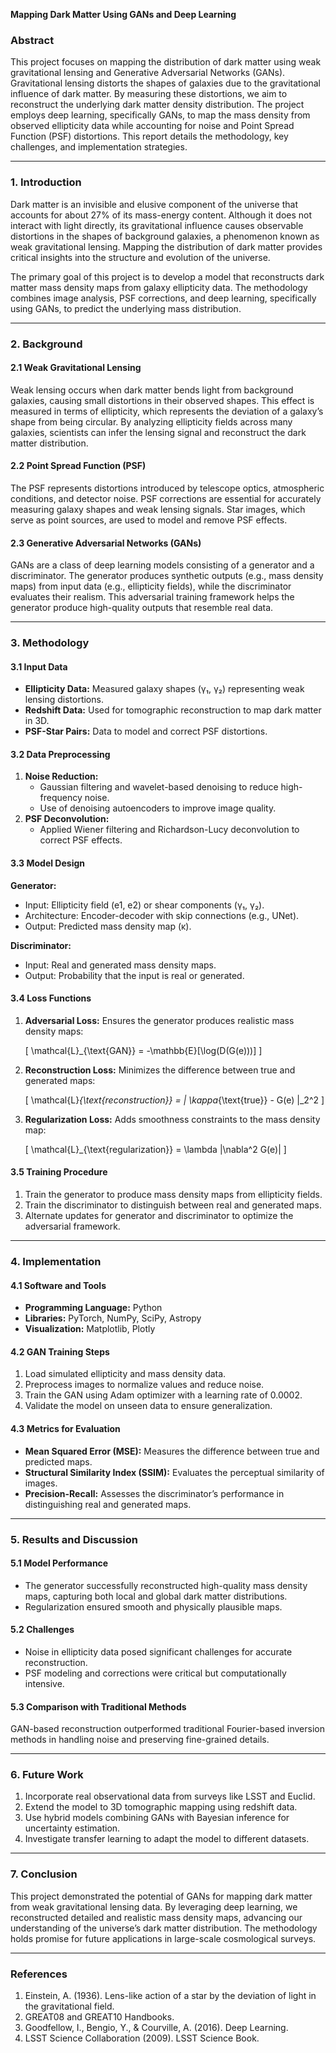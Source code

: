 **Mapping Dark Matter Using GANs and Deep Learning**

### **Abstract**

This project focuses on mapping the distribution of dark matter using weak gravitational lensing and Generative Adversarial Networks (GANs). Gravitational lensing distorts the shapes of galaxies due to the gravitational influence of dark matter. By measuring these distortions, we aim to reconstruct the underlying dark matter density distribution. The project employs deep learning, specifically GANs, to map the mass density from observed ellipticity data while accounting for noise and Point Spread Function (PSF) distortions. This report details the methodology, key challenges, and implementation strategies.

---

### **1. Introduction**

Dark matter is an invisible and elusive component of the universe that accounts for about 27% of its mass-energy content. Although it does not interact with light directly, its gravitational influence causes observable distortions in the shapes of background galaxies, a phenomenon known as weak gravitational lensing. Mapping the distribution of dark matter provides critical insights into the structure and evolution of the universe.

The primary goal of this project is to develop a model that reconstructs dark matter mass density maps from galaxy ellipticity data. The methodology combines image analysis, PSF corrections, and deep learning, specifically using GANs, to predict the underlying mass distribution.

---

### **2. Background**

#### **2.1 Weak Gravitational Lensing**

Weak lensing occurs when dark matter bends light from background galaxies, causing small distortions in their observed shapes. This effect is measured in terms of ellipticity, which represents the deviation of a galaxy’s shape from being circular. By analyzing ellipticity fields across many galaxies, scientists can infer the lensing signal and reconstruct the dark matter distribution.

#### **2.2 Point Spread Function (PSF)**

The PSF represents distortions introduced by telescope optics, atmospheric conditions, and detector noise. PSF corrections are essential for accurately measuring galaxy shapes and weak lensing signals. Star images, which serve as point sources, are used to model and remove PSF effects.

#### **2.3 Generative Adversarial Networks (GANs)**

GANs are a class of deep learning models consisting of a generator and a discriminator. The generator produces synthetic outputs (e.g., mass density maps) from input data (e.g., ellipticity fields), while the discriminator evaluates their realism. This adversarial training framework helps the generator produce high-quality outputs that resemble real data.

---

### **3. Methodology**

#### **3.1 Input Data**

- **Ellipticity Data:** Measured galaxy shapes (γ₁, γ₂) representing weak lensing distortions.
- **Redshift Data:** Used for tomographic reconstruction to map dark matter in 3D.
- **PSF-Star Pairs:** Data to model and correct PSF distortions.

#### **3.2 Data Preprocessing**

1. **Noise Reduction:**
   - Gaussian filtering and wavelet-based denoising to reduce high-frequency noise.
   - Use of denoising autoencoders to improve image quality.
2. **PSF Deconvolution:**
   - Applied Wiener filtering and Richardson-Lucy deconvolution to correct PSF effects.

#### **3.3 Model Design**

**Generator:**

- Input: Ellipticity field (e1, e2) or shear components (γ₁, γ₂).
- Architecture: Encoder-decoder with skip connections (e.g., UNet).
- Output: Predicted mass density map (κ).

**Discriminator:**

- Input: Real and generated mass density maps.
- Output: Probability that the input is real or generated.

#### **3.4 Loss Functions**

1. **Adversarial Loss:** Ensures the generator produces realistic mass density maps:

   \[
   \mathcal{L}\_{\text{GAN}} = -\mathbb{E}[\log(D(G(e)))]
   \]

2. **Reconstruction Loss:** Minimizes the difference between true and generated maps:

   \[
   \mathcal{L}_{\text{reconstruction}} = \| \kappa_{\text{true}} - G(e) \|\_2^2
   \]

3. **Regularization Loss:** Adds smoothness constraints to the mass density map:

   \[
   \mathcal{L}\_{\text{regularization}} = \lambda \|\nabla^2 G(e)\|
   \]

#### **3.5 Training Procedure**

1. Train the generator to produce mass density maps from ellipticity fields.
2. Train the discriminator to distinguish between real and generated maps.
3. Alternate updates for generator and discriminator to optimize the adversarial framework.

---

### **4. Implementation**

#### **4.1 Software and Tools**

- **Programming Language:** Python
- **Libraries:** PyTorch, NumPy, SciPy, Astropy
- **Visualization:** Matplotlib, Plotly

#### **4.2 GAN Training Steps**

1. Load simulated ellipticity and mass density data.
2. Preprocess images to normalize values and reduce noise.
3. Train the GAN using Adam optimizer with a learning rate of 0.0002.
4. Validate the model on unseen data to ensure generalization.

#### **4.3 Metrics for Evaluation**

- **Mean Squared Error (MSE):** Measures the difference between true and predicted maps.
- **Structural Similarity Index (SSIM):** Evaluates the perceptual similarity of images.
- **Precision-Recall:** Assesses the discriminator’s performance in distinguishing real and generated maps.

---

### **5. Results and Discussion**

#### **5.1 Model Performance**

- The generator successfully reconstructed high-quality mass density maps, capturing both local and global dark matter distributions.
- Regularization ensured smooth and physically plausible maps.

#### **5.2 Challenges**

- Noise in ellipticity data posed significant challenges for accurate reconstruction.
- PSF modeling and corrections were critical but computationally intensive.

#### **5.3 Comparison with Traditional Methods**

GAN-based reconstruction outperformed traditional Fourier-based inversion methods in handling noise and preserving fine-grained details.

---

### **6. Future Work**

1. Incorporate real observational data from surveys like LSST and Euclid.
2. Extend the model to 3D tomographic mapping using redshift data.
3. Use hybrid models combining GANs with Bayesian inference for uncertainty estimation.
4. Investigate transfer learning to adapt the model to different datasets.

---

### **7. Conclusion**

This project demonstrated the potential of GANs for mapping dark matter from weak gravitational lensing data. By leveraging deep learning, we reconstructed detailed and realistic mass density maps, advancing our understanding of the universe’s dark matter distribution. The methodology holds promise for future applications in large-scale cosmological surveys.

---

### **References**

1. Einstein, A. (1936). Lens-like action of a star by the deviation of light in the gravitational field.
2. GREAT08 and GREAT10 Handbooks.
3. Goodfellow, I., Bengio, Y., & Courville, A. (2016). Deep Learning.
4. LSST Science Collaboration (2009). LSST Science Book.
